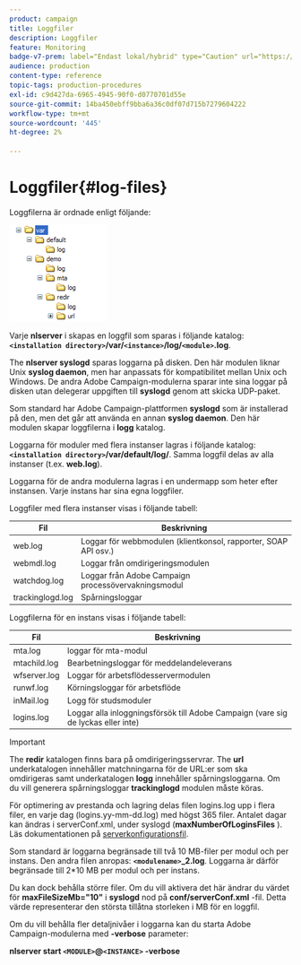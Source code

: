 ```yaml
---
product: campaign
title: Loggfiler
description: Loggfiler
feature: Monitoring
badge-v7-prem: label="Endast lokal/hybrid" type="Caution" url="https://experienceleague.adobe.com/docs/campaign-classic/using/installing-campaign-classic/architecture-and-hosting-models/hosting-models-lp/hosting-models.html?lang=sv" tooltip="Gäller endast lokala och hybrida driftsättningar"
audience: production
content-type: reference
topic-tags: production-procedures
exl-id: c9d427da-6965-4945-90f0-d0770701d55e
source-git-commit: 14ba450ebff9bba6a36c0df07d715b7279604222
workflow-type: tm+mt
source-wordcount: '445'
ht-degree: 2%

---
```


# Loggfiler{#log-files}



Loggfilerna är ordnade enligt följande:

![](assets/d_ncs_directory.png)

Varje **nlserver** i skapas en loggfil som sparas i följande katalog: **`<installation directory>`/var/`<instance>`/log/`<module>`.log**.

The **nlserver syslogd** sparas loggarna på disken. Den här modulen liknar Unix **syslog daemon**, men har anpassats för kompatibilitet mellan Unix och Windows. De andra Adobe Campaign-modulerna sparar inte sina loggar på disken utan delegerar uppgiften till **syslogd** genom att skicka UDP-paket.

Som standard har Adobe Campaign-plattformen **syslogd** som är installerad på den, men det går att använda en annan **syslog daemon**. Den här modulen skapar loggfilerna i **logg** katalog.

Loggarna för moduler med flera instanser lagras i följande katalog: **`<installation directory>`/var/default/log/**. Samma loggfil delas av alla instanser (t.ex. **web.log**).

Loggarna för de andra modulerna lagras i en undermapp som heter efter instansen. Varje instans har sina egna loggfiler.

Loggfiler med flera instanser visas i följande tabell:

| Fil | Beskrivning |
|---|---|
| web.log | Loggar för webbmodulen (klientkonsol, rapporter, SOAP API osv.) |
| webmdl.log | Loggar från omdirigeringsmodulen |
| watchdog.log | Loggar från Adobe Campaign processövervakningsmodul |
| trackinglogd.log | Spårningsloggar |

Loggfilerna för en instans visas i följande tabell:

| Fil | Beskrivning |
|---|---|
| mta.log | loggar för mta-modul |
| mtachild.log | Bearbetningsloggar för meddelandeleverans |
| wfserver.log | Loggar för arbetsflödesservermodulen |
| runwf.log | Körningsloggar för arbetsflöde |
| inMail.log | Logg för studsmoduler |
| logins.log | Loggar alla inloggningsförsök till Adobe Campaign (vare sig de lyckas eller inte) |

>[!IMPORTANT]
>
>The **redir** katalogen finns bara på omdirigeringsservrar. The **url** underkatalogen innehåller matchningarna för de URL:er som ska omdirigeras samt underkatalogen **logg** innehåller spårningsloggarna. Om du vill generera spårningsloggar **trackinglogd** modulen måste köras.

För optimering av prestanda och lagring delas filen logins.log upp i flera filer, en varje dag (logins.yy-mm-dd.log) med högst 365 filer. Antalet dagar kan ändras i serverConf.xml, under syslogd (**maxNumberOfLoginsFiles** ). Läs dokumentationen på [serverkonfigurationsfil](../../installation/using/the-server-configuration-file.md#syslogd).

Som standard är loggarna begränsade till två 10 MB-filer per modul och per instans. Den andra filen anropas: **`<modulename>`_2.log**. Loggarna är därför begränsade till 2&#42;10 MB per modul och per instans.

Du kan dock behålla större filer. Om du vill aktivera det här ändrar du värdet för **maxFileSizeMb=&quot;10&quot;** i **syslogd** nod på **conf/serverConf.xml** -fil. Detta värde representerar den största tillåtna storleken i MB för en loggfil.

Om du vill behålla fler detaljnivåer i loggarna kan du starta Adobe Campaign-modulerna med **-verbose** parameter:

**nlserver start `<MODULE>`@`<INSTANCE>` -verbose**
